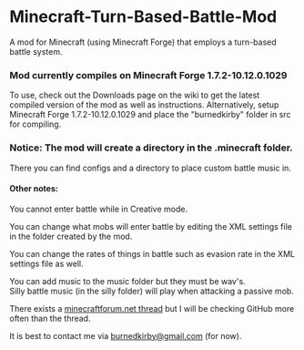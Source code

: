 Minecraft-Turn-Based-Battle-Mod
===============================

A mod for Minecraft (using Minecraft Forge) that employs a turn-based battle system.


### Mod currently compiles on Minecraft Forge 1.7.2-10.12.0.1029


To use, check out the Downloads page on the wiki to get the latest compiled version of the mod as well as instructions.
Alternatively, setup Minecraft Forge 1.7.2-10.12.0.1029 and place the "burnedkirby" folder in src for compiling.


### Notice: The mod will create a directory in the .minecraft folder.
There you can find configs and a directory to place custom battle music in.

#### Other notes:

You cannot enter battle while in Creative mode.

You can change what mobs will enter battle by editing the XML settings file in the folder created by the mod.

You can change the rates of things in battle such as evasion rate in the XML settings file as well.

You can add music to the music folder but they must be wav's.  
Silly battle music (in the silly folder) will play when attacking a passive mob.


There exists a [minecraftforum.net thread](http://www.minecraftforum.net/topic/1894841-turn-based-minecraft/) but I will be checking GitHub more often than the thread.

It is best to contact me via burnedkirby@gmail.com (for now).
